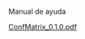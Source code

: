 Manual de ayuda

[ConfMatrix_0.1.0.pdf](https://github.com/PaolaBarba/PaolaR6Nuevo/files/14481991/ConfMatrix_0.1.0.pdf)
